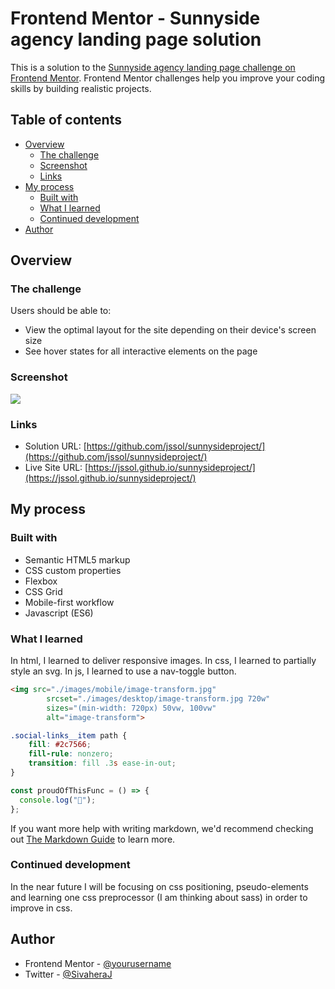 # Frontend Mentor - Sunnyside agency landing page solution

This is a solution to the [Sunnyside agency landing page challenge on Frontend Mentor](https://www.frontendmentor.io/challenges/sunnyside-agency-landing-page-7yVs3B6ef). Frontend Mentor challenges help you improve your coding skills by building realistic projects.

## Table of contents

- [Overview](#overview)
  - [The challenge](#the-challenge)
  - [Screenshot](#screenshot)
  - [Links](#links)
- [My process](#my-process)
  - [Built with](#built-with)
  - [What I learned](#what-i-learned)
  - [Continued development](#continued-development)
- [Author](#author)

## Overview

### The challenge

Users should be able to:

- View the optimal layout for the site depending on their device's screen size
- See hover states for all interactive elements on the page

### Screenshot

![](./screenshot.jpg)

### Links

- Solution URL: [https://github.com/jssol/sunnysideproject/](https://github.com/jssol/sunnysideproject/)
- Live Site URL: [https://jssol.github.io/sunnysideproject/](https://jssol.github.io/sunnysideproject/)

## My process

### Built with

- Semantic HTML5 markup
- CSS custom properties
- Flexbox
- CSS Grid
- Mobile-first workflow
- Javascript (ES6)

### What I learned

In html, I learned to deliver responsive images.
In css, I learned to partially style an svg.
In js, I learned to use a nav-toggle button.

```html
<img src="./images/mobile/image-transform.jpg"
        srcset="./images/desktop/image-transform.jpg 720w"
        sizes="(min-width: 720px) 50vw, 100vw"
        alt="image-transform">
```

```css
.social-links__item path {
    fill: #2c7566;
    fill-rule: nonzero;
    transition: fill .3s ease-in-out;
}
```

```js
const proudOfThisFunc = () => {
  console.log("🎉");
};
```

If you want more help with writing markdown, we'd recommend checking out [The Markdown Guide](https://www.markdownguide.org/) to learn more.

### Continued development

In the near future I will be focusing on css positioning, pseudo-elements and learning one css preprocessor (I am thinking about sass) in order to improve in css.

## Author

- Frontend Mentor - [@yourusername](https://www.frontendmentor.io/profile/yourusername)
- Twitter - [@SivaheraJ](https://www.twitter.com/sivaheraj)
